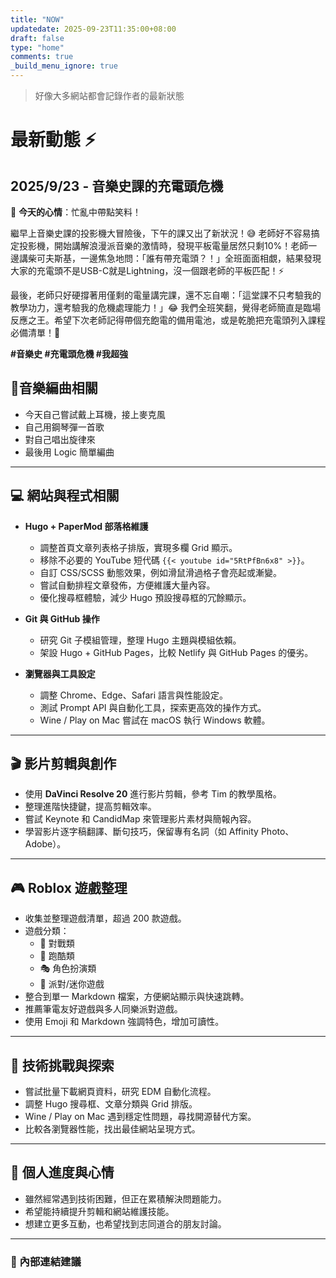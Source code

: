 ```yaml
---
title: "NOW"
updatedate: 2025-09-23T11:35:00+08:00
draft: false
type: "home"
comments: true
_build_menu_ignore: true
---
```


> 好像大多網站都會記錄作者的最新狀態

# 最新動態 ⚡️

## 2025/9/23 - 音樂史課的充電頭危機

🎉 **今天的心情**：忙亂中帶點笑料！  

繼早上音樂史課的投影機大冒險後，下午的課又出了新狀況！😅 老師好不容易搞定投影機，開始講解浪漫派音樂的激情時，發現平板電量居然只剩10%！老師一邊講柴可夫斯基，一邊焦急地問：「誰有帶充電頭？！」全班面面相覷，結果發現大家的充電頭不是USB-C就是Lightning，沒一個跟老師的平板匹配！⚡️  

最後，老師只好硬撐著用僅剩的電量講完課，還不忘自嘲：「這堂課不只考驗我的教學功力，還考驗我的危機處理能力！」😂 我們全班笑翻，覺得老師簡直是臨場反應之王。希望下次老師記得帶個充飽電的備用電池，或是乾脆把充電頭列入課程必備清單！📱  

**#音樂史 #充電頭危機 #我超強**

## 🎹音樂編曲相關
- 今天自己嘗試戴上耳機，接上麥克風
- 自己用鋼琴彈一首歌
- 對自己唱出旋律來
- 最後用 Logic 簡單編曲

---

## 💻 網站與程式相關

- **Hugo + PaperMod 部落格維護**
  - 調整首頁文章列表格子排版，實現多欄 Grid 顯示。
  - 移除不必要的 YouTube 短代碼 `{{< youtube id="5RtPfBn6x8" >}}`。
  - 自訂 CSS/SCSS 動態效果，例如滑鼠滑過格子會亮起或漸變。
  - 嘗試自動排程文章發佈，方便維護大量內容。
  - 優化搜尋框體驗，減少 Hugo 預設搜尋框的冗餘顯示。

- **Git 與 GitHub 操作**
  - 研究 Git 子模組管理，整理 Hugo 主題與模組依賴。
  - 架設 Hugo + GitHub Pages，比較 Netlify 與 GitHub Pages 的優劣。

- **瀏覽器與工具設定**
  - 調整 Chrome、Edge、Safari 語言與性能設定。
  - 測試 Prompt API 與自動化工具，探索更高效的操作方式。
  - Wine / Play on Mac 嘗試在 macOS 執行 Windows 軟體。

---

## 🎬 影片剪輯與創作

- 使用 **DaVinci Resolve 20** 進行影片剪輯，參考 Tim 的教學風格。
- 整理進階快捷鍵，提高剪輯效率。
- 嘗試 Keynote 和 CandidMap 來管理影片素材與簡報內容。
- 學習影片逐字稿翻譯、斷句技巧，保留專有名詞（如 Affinity Photo、Adobe）。

---

## 🎮 Roblox 遊戲整理

- 收集並整理遊戲清單，超過 200 款遊戲。
- 遊戲分類：
  - 🥊 對戰類
  - 🏃 跑酷類
  - 🎭 角色扮演類
  - 🎉 派對/迷你遊戲
- 整合到單一 Markdown 檔案，方便網站顯示與快速跳轉。
- 推薦筆電友好遊戲與多人同樂派對遊戲。
- 使用 Emoji 和 Markdown 強調特色，增加可讀性。

---

## 🔧 技術挑戰與探索

- 嘗試批量下載網頁資料，研究 EDM 自動化流程。
- 調整 Hugo 搜尋框、文章分類與 Grid 排版。
- Wine / Play on Mac 遇到穩定性問題，尋找開源替代方案。
- 比較各瀏覽器性能，找出最佳網站呈現方式。

---

## 📌 個人進度與心情

- 雖然經常遇到技術困難，但正在累積解決問題能力。
- 希望能持續提升剪輯和網站維護技能。
- 想建立更多互動，也希望找到志同道合的朋友討論。

---

### 🔗 內部連結建議

